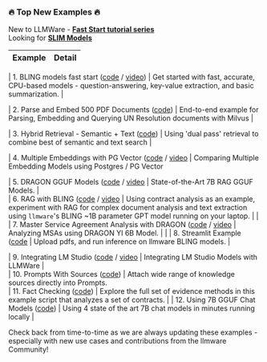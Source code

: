 ### 🔥 Top New Examples 🔥  

New to LLMWare - [**Fast Start tutorial series**](https://github.com/llmware-ai/llmware/tree/main/fast_start)  
Looking for [**SLIM Models**](SLIM-Agents/)

| Example                                                                                                                    | Detail     |
|----------------------------------------------------------------------------------------------------------------------------|------------- |  

| 1.   BLING models fast start ([code](Models/bling_fast_start.py) / [video](https://www.youtube.com/watch?v=JjgqOZ2v5oU))    | Get started with fast, accurate, CPU-based models - question-answering, key-value extraction, and basic summarization.                |  

| 2.   Parse and Embed 500 PDF Documents ([code](Embedding/docs2vecs_with_milvus-un_resolutions.py))                                   | End-to-end example for Parsing, Embedding and Querying UN Resolution documents with Milvus     |   

| 3.  Hybrid Retrieval - Semantic + Text ([code](Retrieval/dual_pass_with_custom_filter.py)) | Using 'dual pass' retrieval to combine best of semantic and text search |  

| 4.   Multiple Embeddings with PG Vector ([code](Embedding/using_multiple_embeddings.py) / [video](https://www.youtube.com/watch?v=Bncvggy6m5Q) | Comparing Multiple Embedding Models using Postgres / PG Vector 

| 5.   DRAGON GGUF Models ([code](Models/dragon_gguf_fast_start.py) / [video](https://www.youtube.com/watch?v=BI1RlaIJcsc&t=130s) | State-of-the-Art 7B RAG GGUF Models.  |  
| 6.   RAG with BLING ([code](RAG/contract_analysis_on_laptop_with_bling_models.py) / [video](https://www.youtube.com/watch?v=8aV5p3tErP0) | Using contract analysis as an example, experiment with RAG for complex document analysis and text extraction using `llmware`'s BLING ~1B parameter GPT model running on your laptop.  |
                                                                                                                                                                 |  
| 7.   Master Service Agreement Analysis with DRAGON ([code](Models/msa_processing.py) / [video](https://www.youtube.com/watch?v=Cf-07GBZT68&t=2s) | Analyzing MSAs using DRAGON YI 6B Model.   | 
                                                                                                                                       |
| 8.   Streamlit Example ([code](Getting_Started/ui_without_a_database.py)  | Upload pdfs, and run inference on llmware BLING models.      |  

| 9.   Integrating LM Studio ([code](Models/using-open-chat-models.py) / [video](https://www.youtube.com/watch?v=h2FDjUyvsKE&t=101s)            | Integrating LM Studio Models with LLMWare                                                                                                                                                                                       |                                                                                                                                       
| 10.  Prompts With Sources ([code](Prompts/prompt_with_sources.py))                                                                            | Attach wide range of knowledge sources directly into Prompts.                                                                                                                                                                   
| 11.  Fact Checking ([code](Prompts/fact_checking.py))                                                                                         | Explore the full set of evidence methods in this example script that analyzes a set of contracts.                                                                                                                               |
| 12.  Using 7B GGUF Chat Models ([code](Models/chat_models_gguf_fast_start.py)) | Using 4 state of the art 7B chat models in minutes running locally |

Check back from time-to-time as we are always updating these examples - especially with new use cases and contributions from the llmware Community!  


